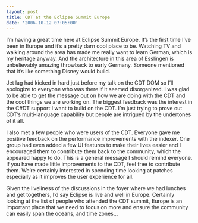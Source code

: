```yaml
---
layout: post
title: CDT at the Eclipse Summit Europe
date: '2006-10-12 07:05:00'
---
```



I’m having a great time here at Eclipse Summit Europe. It’s the first time I’ve been in Europe and it’s a pretty darn cool place to be. Watching TV and walking around the area has made me really want to learn German, which is my heritage anyway. And the architecture in this area of Esslingen is unbelievably amazing throwback to early Germany. Someone mentioned that it’s like something Disney would build.

Jet lag had kicked in hard just before my talk on the CDT DOM so I’ll apologize to everyone who was there if it seemed disorganized. I was glad to be able to get the message out on how we are doing with the CDT and the cool things we are working on. The biggest feedback was the interest in the C#DT support I want to build on the CDT. I’m just trying to prove out CDT’s multi-language capability but people are intrigued by the undertones of it all.

I also met a few people who were users of the CDT. Everyone gave me positive feedback on the performance improvements with the indexer. One group had even added a few UI features to make their lives easier and I encouraged them to contribute them back to the community, which the appeared happy to do. This is a general message I should remind everyone. If you have made little improvements to the CDT, feel free to contribute them. We’re certainly interested in spending time looking at patches especially as it improves the user experience for all.

Given the liveliness of the discussions in the foyer where we had lunches and get togethers, I’d say Eclipse is live and well in Europe. Certainly looking at the list of people who attended the CDT summit, Europe is an important place that we need to focus on more and ensure the community can easily span the oceans, and time zones…


